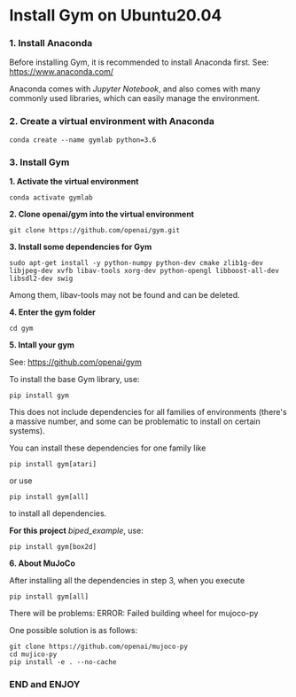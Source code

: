 # Install Gym on Ubuntu20.04

### 1. Install Anaconda

Before installing Gym, it is recommended to install Anaconda first. See: https://www.anaconda.com/

Anaconda comes with *Jupyter Notebook*, and also comes with many commonly used libraries, which can easily manage the environment.

### 2. Create a virtual environment with Anaconda

```shell
conda create --name gymlab python=3.6
```

### 3. Install Gym

**1. Activate the virtual environment**

  ```shell
  conda activate gymlab
  ```
  
**2. Clone openai/gym into the virtual environment**

  ```shell
  git clone https://github.com/openai/gym.git
  ```
  
**3. Install some dependencies for Gym**

  ```shell
  sudo apt-get install -y python-numpy python-dev cmake zlib1g-dev libjpeg-dev xvfb libav-tools xorg-dev python-opengl libboost-all-dev libsdl2-dev swig
  ```
  
  Among them, libav-tools may not be found and can be deleted.
  
**4. Enter the gym folder**

  ```shell
  cd gym
  ```
  
**5. Intall your gym**

  See: https://github.com/openai/gym
  
  To install the base Gym library, use:
  ```shell
  pip install gym
  ```
  This does not include dependencies for all families of environments (there's a massive number, and some can be problematic to install on certain systems). 
  
  You can install these dependencies for one family like 
  ```
  pip install gym[atari]
  ```
  or use
  ```shell
  pip install gym[all] 
  ```
  to install all dependencies.
  
  **For this project** *biped_example*, use:
  ```shell
  pip install gym[box2d]
  ```
  
**6. About MuJoCo**

  After installing all the dependencies in step 3, when you execute
  
  ```shell
  pip install gym[all] 
  ```
  
  There will be problems: 
  ERROR: Failed building wheel for mujoco-py
  
  One possible solution is as follows:
  
  ```shell
  git clone https://github.com/openai/mujoco-py
  cd mujico-py
  pip install -e . --no-cache
  ```

### END and ENJOY
